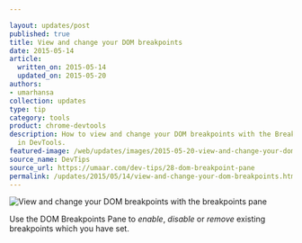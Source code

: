 ```yaml
---

layout: updates/post
published: true
title: View and change your DOM breakpoints
date: 2015-05-14
article:
  written_on: 2015-05-14
  updated_on: 2015-05-20
authors:
- umarhansa
collection: updates
type: tip
category: tools
product: chrome-devtools
description: How to view and change your DOM breakpoints with the Breakpoints pane
  in DevTools.
featured-image: /web/updates/images/2015-05-20-view-and-change-your-dom-breakpoints-with-the-breakpoints-pane/dom-breakpoint-pane.gif
source_name: DevTips
source_url: https://umaar.com/dev-tips/28-dom-breakpoint-pane
permalink: /updates/2015/05/14/view-and-change-your-dom-breakpoints.html
---
```

<img src="/web/updates/images/2015-05-20-view-and-change-your-dom-breakpoints-with-the-breakpoints-pane/dom-breakpoint-pane.gif" alt="View and change your DOM breakpoints with the breakpoints pane">

Use the DOM Breakpoints Pane to <em>enable</em>, <em>disable</em> or <em>remove</em> existing breakpoints  which you have set.